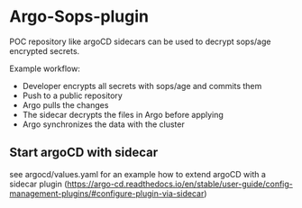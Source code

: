 # Argo-Sops-plugin

POC repository like argoCD sidecars can be used to decrypt sops/age encrypted secrets.

Example workflow:

- Developer encrypts all secrets with sops/age and commits them
- Push to a public repository
- Argo pulls the changes
- The sidecar decrypts the files in Argo before applying
- Argo synchronizes the data with the cluster

## Start argoCD with sidecar

see argocd/values.yaml for an example how to extend argoCD with a sidecar plugin
(https://argo-cd.readthedocs.io/en/stable/user-guide/config-management-plugins/#configure-plugin-via-sidecar)





